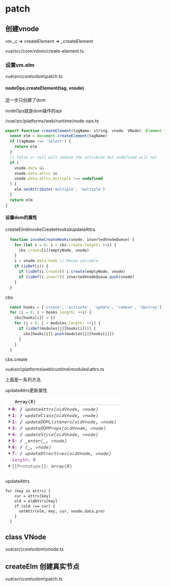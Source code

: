 # patch

## 创建vnode

vm._c  => createElement => _createElement   

vue/src/core/vdom/create-element.ts

### 设置vm.elm

vue\src\core\vdom\patch.ts

#### nodeOps.createElement(tag, vnode)

这一步只创建了dom

nodeOps就是dom操作的api

/vue/src/platforms/web/runtime/node-ops.ts

```js
export function createElement(tagName: string, vnode: VNode): Element {
  const elm = document.createElement(tagName)
  if (tagName !== 'select') {
    return elm
  }
  // false or null will remove the attribute but undefined will not
  if (
    vnode.data &&
    vnode.data.attrs &&
    vnode.data.attrs.multiple !== undefined
  ) {
    elm.setAttribute('multiple', 'multiple')
  }
  return elm
}
```

#### 设置dom的属性

createElm》invokeCreateHooks》updateAttrs

```js
  function invokeCreateHooks(vnode, insertedVnodeQueue) {
    for (let i = 0; i < cbs.create.length; ++i) {
      cbs.create[i](emptyNode, vnode)
    }
    i = vnode.data.hook // Reuse variable
    if (isDef(i)) {
      if (isDef(i.create)) i.create(emptyNode, vnode)
      if (isDef(i.insert)) insertedVnodeQueue.push(vnode)
    }
  }
```

cbs

```js
  const hooks = ['create', 'activate', 'update', 'remove', 'destroy']
  for (i = 0; i < hooks.length; ++i) {
    cbs[hooks[i]] = []
    for (j = 0; j < modules.length; ++j) {
      if (isDef(modules[j][hooks[i]])) {
        cbs[hooks[i]].push(modules[j][hooks[i]])
      }
    }
  }

```
cbs.create

vue\src\platforms\web\runtime\modules\attrs.ts

上面是一系列方法 

updateAttrs更新属性

![](https://raw.githubusercontent.com/xxxsjan/pic-bed/main/202306031609920.png)

updateAttrs

```
for (key in attrs) {
    cur = attrs[key]
    old = oldAttrs[key]
    if (old !== cur) {
      setAttr(elm, key, cur, vnode.data.pre)
    }
  }
```



## class VNode

vue\src\core\vdom\vnode.ts

## createElm  创建真实节点

vue\src\core\vdom\patch.ts
